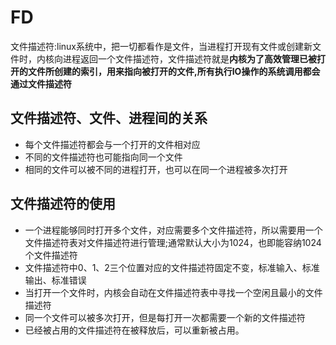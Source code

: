 # FD

文件描述符:linux系统中，把一切都看作是文件，当进程打开现有文件或创建新文件时，内核向进程返回一个文件描述符，文件描述符就是**内核为了高效管理已被打开的文件所创建的索引，用来指向被打开的文件,所有执行IO操作的系统调用都会通过文件描述符**

## 文件描述符、文件、进程间的关系

+ 每个文件描述符都会与一个打开的文件相对应
+ 不同的文件描述符也可能指向同一个文件
+ 相同的文件可以被不同的进程打开，也可以在同一个进程被多次打开


## 文件描述符的使用

+ 一个进程能够同时打开多个文件，对应需要多个文件描述符，所以需要用一个文件描述符表对文件描述符进行管理;通常默认大小为1024，也即能容纳1024个文件描述符
+ 文件描述符中0、1、2三个位置对应的文件描述符固定不变，标准输入、标准输出、标准错误
+ 当打开一个文件时，内核会自动在文件描述符表中寻找一个空闲且最小的文件描述符
+ 同一个文件可以被多次打开，但是每打开一次都需要一个新的文件描述符
+ 已经被占用的文件描述符在被释放后，可以重新被占用。